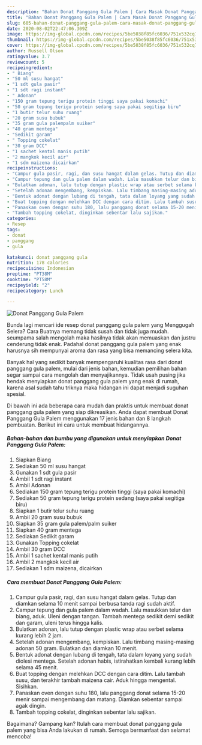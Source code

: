 ```yaml
---
description: "Bahan Donat Panggang Gula Palem | Cara Masak Donat Panggang Gula Palem Yang Sempurna"
title: "Bahan Donat Panggang Gula Palem | Cara Masak Donat Panggang Gula Palem Yang Sempurna"
slug: 605-bahan-donat-panggang-gula-palem-cara-masak-donat-panggang-gula-palem-yang-sempurna
date: 2020-08-02T22:47:06.309Z
image: https://img-global.cpcdn.com/recipes/5be5038f85fc6036/751x532cq70/donat-panggang-gula-palem-foto-resep-utama.jpg
thumbnail: https://img-global.cpcdn.com/recipes/5be5038f85fc6036/751x532cq70/donat-panggang-gula-palem-foto-resep-utama.jpg
cover: https://img-global.cpcdn.com/recipes/5be5038f85fc6036/751x532cq70/donat-panggang-gula-palem-foto-resep-utama.jpg
author: Russell Olson
ratingvalue: 3.7
reviewcount: 5
recipeingredient:
- " Biang"
- "50 ml susu hangat"
- "1 sdt gula pasir"
- "1 sdt ragi instant"
- " Adonan"
- "150 gram tepung terigu protein tinggi saya pakai komachi"
- "50 gram tepung terigu protein sedang saya pakai segitiga biru"
- "1 butir telur suhu ruang"
- "20 gram susu bubuk"
- "35 gram gula palempalm suiker"
- "40 gram mentega"
- "Sedikit garam"
- " Topping cokelat"
- "30 gram DCC"
- "1 sachet kental manis putih"
- "2 mangkok kecil air"
- "1 sdm maizena dicairkan"
recipeinstructions:
- "Campur gula pasir, ragi, dan susu hangat dalam gelas. Tutup dan diamkan selama 10 menit sampai berbusa tanda ragi sudah aktif."
- "Campur tepung dan gula palem dalam wadah. Lalu masukkan telur dan biang, aduk. Uleni dengan tangan. Tambah mentega sedikit demi sedikit dan garam, uleni terus hingga kalis."
- "Bulatkan adonan, lalu tutup dengan plastic wrap atau serbet selama kurang lebih 2 jam."
- "Setelah adonan mengembang, kempiskan. Lalu timbang masing-masing adonan 50 gram. Bulatkan dan diamkan 10 menit."
- "Bentuk adonat dengan lubang di tengah, tata dalam loyang yang sudah diolesi mentega. Setelah adonan habis, istirahatkan kembali kurang lebih selama 45 menit."
- "Buat topping dengan melehkan DCC dengan cara ditim. Lalu tambah susu, dan terakhir tambah maizena cair. Aduk hingga mengental. Sisihkan."
- "Panaskan oven dengan suhu 180, lalu panggang donat selama 15-20 menir sampai mengembang dan matang. Diamkan sebentar sampai agak dingin."
- "Tambah topping cokelat, dinginkan sebentar lalu sajikan."
categories:
- Resep
tags:
- donat
- panggang
- gula

katakunci: donat panggang gula 
nutrition: 178 calories
recipecuisine: Indonesian
preptime: "PT38M"
cooktime: "PT58M"
recipeyield: "2"
recipecategory: Lunch

---
```



![Donat Panggang Gula Palem](https://img-global.cpcdn.com/recipes/5be5038f85fc6036/751x532cq70/donat-panggang-gula-palem-foto-resep-utama.jpg)

Bunda lagi mencari ide resep donat panggang gula palem yang Menggugah Selera? Cara Buatnya memang tidak susah dan tidak juga mudah. seumpama salah mengolah maka hasilnya tidak akan memuaskan dan justru cenderung tidak enak. Padahal donat panggang gula palem yang enak harusnya sih mempunyai aroma dan rasa yang bisa memancing selera kita.



Banyak hal yang sedikit banyak mempengaruhi kualitas rasa dari donat panggang gula palem, mulai dari jenis bahan, kemudian pemilihan bahan segar sampai cara mengolah dan menyajikannya. Tidak usah pusing jika hendak menyiapkan donat panggang gula palem yang enak di rumah, karena asal sudah tahu triknya maka hidangan ini dapat menjadi suguhan spesial.


Di bawah ini ada beberapa cara mudah dan praktis untuk membuat donat panggang gula palem yang siap dikreasikan. Anda dapat membuat Donat Panggang Gula Palem menggunakan 17 jenis bahan dan 8 langkah pembuatan. Berikut ini cara untuk membuat hidangannya.

<!--inarticleads1-->

##### Bahan-bahan dan bumbu yang digunakan untuk menyiapkan Donat Panggang Gula Palem:

1. Siapkan  Biang
1. Sediakan 50 ml susu hangat
1. Gunakan 1 sdt gula pasir
1. Ambil 1 sdt ragi instant
1. Ambil  Adonan
1. Sediakan 150 gram tepung terigu protein tinggi (saya pakai komachi)
1. Sediakan 50 gram tepung terigu protein sedang (saya pakai segitiga biru)
1. Siapkan 1 butir telur suhu ruang
1. Ambil 20 gram susu bubuk
1. Siapkan 35 gram gula palem/palm suiker
1. Siapkan 40 gram mentega
1. Sediakan Sedikit garam
1. Gunakan  Topping cokelat
1. Ambil 30 gram DCC
1. Ambil 1 sachet kental manis putih
1. Ambil 2 mangkok kecil air
1. Sediakan 1 sdm maizena, dicairkan




<!--inarticleads2-->

##### Cara membuat Donat Panggang Gula Palem:

1. Campur gula pasir, ragi, dan susu hangat dalam gelas. Tutup dan diamkan selama 10 menit sampai berbusa tanda ragi sudah aktif.
1. Campur tepung dan gula palem dalam wadah. Lalu masukkan telur dan biang, aduk. Uleni dengan tangan. Tambah mentega sedikit demi sedikit dan garam, uleni terus hingga kalis.
1. Bulatkan adonan, lalu tutup dengan plastic wrap atau serbet selama kurang lebih 2 jam.
1. Setelah adonan mengembang, kempiskan. Lalu timbang masing-masing adonan 50 gram. Bulatkan dan diamkan 10 menit.
1. Bentuk adonat dengan lubang di tengah, tata dalam loyang yang sudah diolesi mentega. Setelah adonan habis, istirahatkan kembali kurang lebih selama 45 menit.
1. Buat topping dengan melehkan DCC dengan cara ditim. Lalu tambah susu, dan terakhir tambah maizena cair. Aduk hingga mengental. Sisihkan.
1. Panaskan oven dengan suhu 180, lalu panggang donat selama 15-20 menir sampai mengembang dan matang. Diamkan sebentar sampai agak dingin.
1. Tambah topping cokelat, dinginkan sebentar lalu sajikan.




Bagaimana? Gampang kan? Itulah cara membuat donat panggang gula palem yang bisa Anda lakukan di rumah. Semoga bermanfaat dan selamat mencoba!
